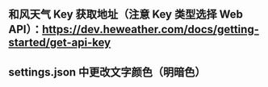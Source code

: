 ## 和风天气 Key 获取地址（注意 Key 类型选择 Web API）：https://dev.heweather.com/docs/getting-started/get-api-key

## settings.json 中更改文字颜色（明暗色）